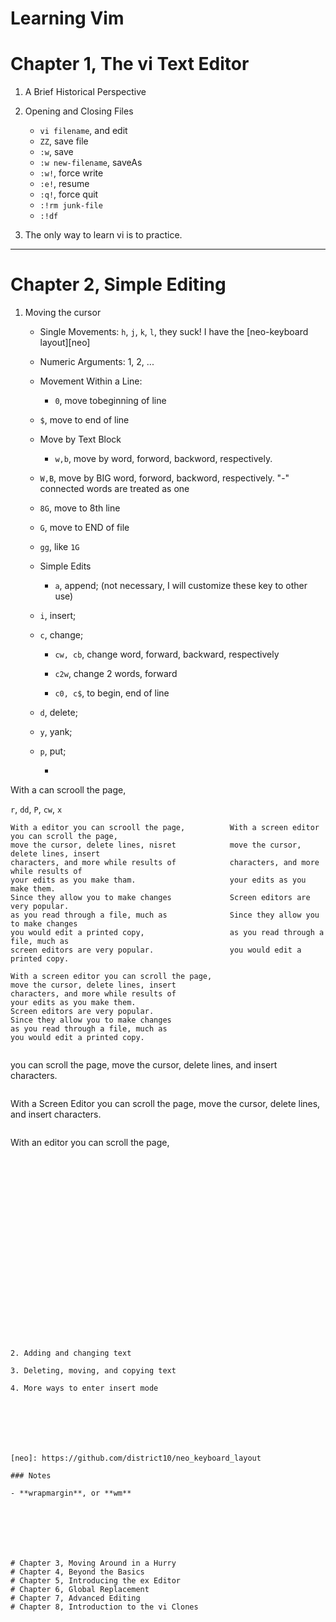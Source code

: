 Learning Vim
============


# Chapter 1, The vi Text Editor

1. A Brief Historical Perspective

2. Opening and Closing Files
    - `vi filename`, and edit
    - `ZZ`, save file
    - `:w`, save   
    - `:w new-filename`, saveAs 
    - `:w!`, force write
    - `:e!`, resume
    - `:q!`, force quit
    - `:!rm junk-file`
    - `:!df`  

3. The only way to learn vi is to practice.


---

# Chapter 2, Simple Editing

1. Moving the cursor

    - Single Movements: `h`, `j`, `k`, `l`, they suck! I have the [neo-keyboard layout][neo]

    - Numeric Arguments: 1, 2, ...

    - Movement Within a Line: 

        - `0`, move tobeginning of line

	- `$`, move to end of line 

    - Move by Text Block

        - `w,b`, move by word, forword, backword, respectively.

	- `W,B`, move by BIG word, forword, backword, respectively. "-" connected words are treated as one 

	- `8G`, move to 8th line

	- `G`, move to END of file 

	- `gg`, like `1G`

    - Simple Edits

        - `a`, append; (not necessary, I will customize these key to other use) 

	- `i`, insert; 

	- `c`, change; 

	    - `cw, cb`, change word, forward, backward, respectively

	    - `c2w`, change 2 words, forward

	    - `c0, c$`, to begin, end of line

	- `d`, delete; 

	- `y`, yank; 

	- `p`, put;

        - 




With a  can scrooll the page,




`r`, `dd`, `P`, `cw`, `x`
```
With a editor you can scrooll the page,          With a screen editor you can scroll the page,
move the cursor, delete lines, nisret            move the cursor, delete lines, insert        
characters, and more while results of            characters, and more while results of        
your edits as you make tham.                     your edits as you make them.                 
Since they allow you to make changes             Screen editors are very popular.             
as you read through a file, much as              Since they allow you to make changes         
you would edit a printed copy,                   as you read through a file, much as          
screen editors are very popular.                 you would edit a printed copy.               
```

```
With a screen editor you can scroll the page,
move the cursor, delete lines, insert        
characters, and more while results of        
your edits as you make them.                 
Screen editors are very popular.             
Since they allow you to make changes         
as you read through a file, much as          
you would edit a printed copy.               
```











```

```
you can scroll
the page, move the cursor, delete
lines, and insert characters.
```

```
With a Screen Editor you can scroll
the page, move the cursor, delete
lines, and insert characters.
```

```
With an editor you can scroll the page,
```






















2. Adding and changing text

3. Deleting, moving, and copying text

4. More ways to enter insert mode







[neo]: https://github.com/district10/neo_keyboard_layout

### Notes

- **wrapmargin**, or **wm**







# Chapter 3, Moving Around in a Hurry
# Chapter 4, Beyond the Basics
# Chapter 5, Introducing the ex Editor
# Chapter 6, Global Replacement
# Chapter 7, Advanced Editing
# Chapter 8, Introduction to the vi Clones

